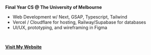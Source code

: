 <p><b>Final Year CS @ The University of Melbourne</b></p>
<ul>
  <li> Web Development w/ Next, GSAP, Typescript, Tailwind</li>
  <li> Vercel / Cloudflare for hosting, Railway/Supabase for databases</li>
  <li> UI/UX, prototyping, and wireframing in Figma </li>
</li>
</ul>

<br/>
<p><b><a href="https://lokasasmita.com">Visit My Website</a></b></p>

